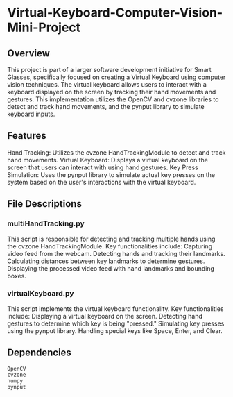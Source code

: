 # Virtual-Keyboard-Computer-Vision-Mini-Project
## Overview
This project is part of a larger software development initiative for Smart Glasses, specifically focused on creating a Virtual Keyboard using computer vision techniques. The virtual keyboard allows users to interact with a keyboard displayed on the screen by tracking their hand movements and gestures. This implementation utilizes the OpenCV and cvzone libraries to detect and track hand movements, and the pynput library to simulate keyboard inputs.

## Features
Hand Tracking: Utilizes the cvzone HandTrackingModule to detect and track hand movements.
Virtual Keyboard: Displays a virtual keyboard on the screen that users can interact with using hand gestures.
Key Press Simulation: Uses the pynput library to simulate actual key presses on the system based on the user's interactions with the virtual keyboard.

## File Descriptions
### multiHandTracking.py
This script is responsible for detecting and tracking multiple hands using the cvzone HandTrackingModule. Key functionalities include:
    Capturing video feed from the webcam.
    Detecting hands and tracking their landmarks.
    Calculating distances between key landmarks to determine gestures.
    Displaying the processed video feed with hand landmarks and bounding boxes.
### virtualKeyboard.py
This script implements the virtual keyboard functionality. Key functionalities include:
    Displaying a virtual keyboard on the screen.
    Detecting hand gestures to determine which key is being "pressed."
    Simulating key presses using the pynput library.
    Handling special keys like Space, Enter, and Clear.
## Dependencies
    OpenCV
    cvzone
    numpy
    pynput
